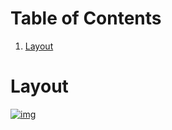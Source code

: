 
# Table of Contents

1.  [Layout](#org01005f9)



<a id="org01005f9"></a>

# Layout

[![img](/home/charon/AndroidStudioProjects/SensorLogger/figures/form.png)](figures/form.png)

